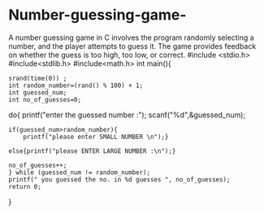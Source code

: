 # Number-guessing-game-
A number guessing game in C involves the program randomly selecting a number, and the player attempts to guess it. The game provides feedback on whether the guess is too high, too low, or correct.
#include <stdio.h>
#include<stdlib.h>
#include<math.h>
int main(){
    
    srand(time(0)) ;
    int random_number=(rand() % 100) + 1;
    int guessed_num;
    int no_of_guesses=0;
    

  do{ printf("enter the guessed number :");
  scanf("%d",&guessed_num);

    if(guessed_num>random_number){
        printf("please enter SMALL NUMBER \n");}

    else{printf("please ENTER LARGE NUMBER :\n");}

    no_of_guesses++;
    } while (guessed_num != random_number);
    printf(" you guessed the no. in %d guesses ", no_of_guesses);
    return 0;
}
